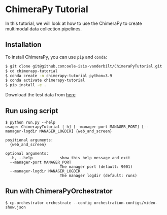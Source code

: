 # ChimeraPy Tutorial
In this tutorial, we will look at how to use the ChimeraPy to create multimodal data collection pipelines.

## Installation
To install ChimeraPy, you can use `pip` and `conda`:
```bash
$ git clone git@github.com:oele-isis-vanderbilt/ChimeraPyTutorial.git
$ cd chimerapy-tutorial
$ conda create -n chimerapy-tutorial python=3.9
$ conda activate chimerapy-tutorial
$ pip install -e .
```

Download the test data from [here](https://vanderbilt.box.com/s/2xpp0e2uy3mhr1iuipnpbgumf80yqyuu)

## Run using script
```shell
$ python run.py --help
usage: ChimerapyTutorial [-h] [--manager-port MANAGER_PORT] [--manager-logdir MANAGER_LOGDIR] {web_and_screen}

positional arguments:
  {web_and_screen}

optional arguments:
  -h, --help            show this help message and exit
  --manager-port MANAGER_PORT
                        The manager port (default: 9001)
  --manager-logdir MANAGER_LOGDIR
                        The manager logdir (default: runs)
```

## Run with ChimeraPyOrchestrator
```shell
$ cp-orchestrator orchestrate --config orchestration-configs/video-show.json
```